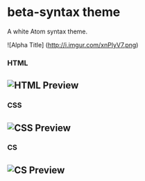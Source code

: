 # beta-syntax theme

A white Atom syntax theme.

![Alpha Title] (http://i.imgur.com/xnPlyV7.png)

### HTML
![HTML Preview](http://i.imgur.com/t9wGWU0.png)
---

### CSS
![CSS Preview](http://i.imgur.com/wDufqeN.png)
---

### CS
![CS Preview](http://i.imgur.com/5TyyBU3.png)
---
